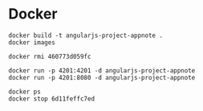 # Docker

    docker build -t angularjs-project-appnote .
    docker images
    
    docker rmi 460773d059fc
    
    docker run -p 4201:4201 -d angularjs-project-appnote
    docker run -p 4201:8080 -d angularjs-project-appnote
    
    docker ps
    docker stop 6d11feffc7ed
    
    
    
